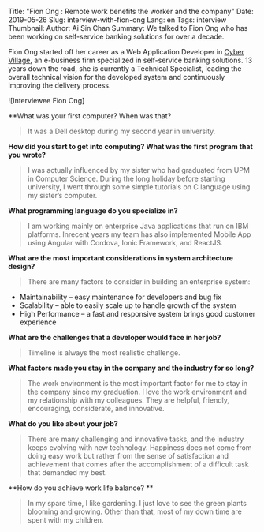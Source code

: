 Title: "Fion Ong : Remote work benefits the worker and the company"
Date: 2019-05-26
Slug: interview-with-fion-ong 
Lang: en 
Tags: interview 
Thumbnail: 
Author: Ai Sin Chan 
Summary: We talked to Fion Ong who has been working on self-service banking solutions for over a decade. 

Fion Ong started off her career as a Web Application Developer in [Cyber Village]( http://www.cyber-village.net/), an e-business firm specialized in self-service banking solutions. 13 years down the road, she is currently a Technical Specialist, leading the overall technical vision for the developed system and continuously improving the delivery process. 

![Interviewee Fion Ong]

**What was your first computer? When was that?

> It was a Dell desktop during my second year in university.  

**How did you start to get into computing? What was the first program that you wrote?** 

> I was actually influenced by my sister who had graduated from UPM in Computer Science. During the long holiday before starting university, I went through some simple tutorials on C language using my sister’s computer. 

**What programming language do you specialize in?**

> I am working mainly on enterprise Java applications that run on IBM platforms. Inrecent years my team has also implemented Mobile App using Angular with Cordova, Ionic Framework, and ReactJS.

**What are the most important considerations in system architecture design?**

> There are many factors to consider in building an enterprise system:
* Maintainability – easy maintenance for developers and bug fix
* Scalability – able to easily scale up to handle growth of the system
* High Performance – a fast and responsive system brings good customer experience

**What are the challenges that a developer would face in her job?**

> Timeline is always the most realistic challenge. 

**What factors made you stay in the company and the industry for so long?**

> The work environment is the most important factor for me to stay in the company since my graduation. I love the work environment and my relationship with my colleagues. They are helpful, friendly, encouraging, considerate, and innovative.

**What do you like about your job?**

> There are many challenging and innovative tasks, and the industry keeps evolving with new technology. Happiness does not come from doing easy work but rather from the sense of satisfaction and achievement that comes after the accomplishment of a difficult task that demanded my best.


**How do you achieve work life balance? **

> In my spare time, I like gardening. I just love to see the green plants blooming and growing. Other than that, most of my down time are spent with my children. 

